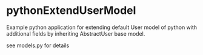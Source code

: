 # pythonExtendUserModel

Example python application for extending default User model of python with additional fields by inheriting AbstractUser base model.

see models.py for details
